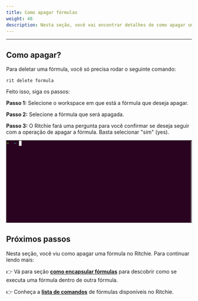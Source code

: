 ```yaml
---
title: Como apagar fórmulas
weight: 48
description: Nesta seção, você vai encontrar detalhes de como apagar uma fórmula no Ritchie.
---
```


---

## Como apagar?

Para deletar uma fórmula, você só precisa rodar o seguinte comando: 

```text
rit delete formula
```

Feito isso, siga os passos: 

**Passo 1:** Selecione o workspace em que está a fórmula que deseja apagar. 

**Passo 2:** Selecione a fórmula que será apagada.

**Passo 3:** O Ritchie fará uma pergunta para você confirmar se deseja seguir com a operação de apagar a fórmula. Basta selecionar "sim" \(yes\). 

![](/docs/delete-formula.gif)

## Próximos passos

Nesta seção, você viu como apagar uma fórmula no Ritchie. Para continuar lendo mais:

👉 Vá para seção [**como encapsular fórmulas**](/docs-ritchie/pt-br/tutoriais/fórmulas/como-encapsular-fórmulas/) para descobrir como se executa uma fórmula dentro de outra fórmula. 

👉 Conheça a [**lista de comandos**](/docs-ritchie/pt-br/referência/lista-de-comandos-e-flags/) de fórmulas disponíveis no Ritchie.
